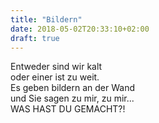```yaml
---
title: "Bildern"
date: 2018-05-02T20:33:10+02:00
draft: true
---
```


Entweder sind wir kalt  
oder einer ist zu weit.  
Es geben bildern an der Wand  
und Sie sagen zu mir, zu mir...  
			WAS HAST DU GEMACHT?!